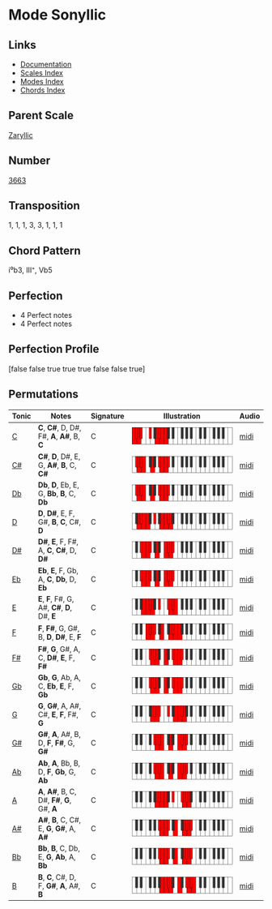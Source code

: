 # Mode Sonyllic

## Links

- [Documentation](README.md)
- [Scales Index](Scales.md)
- [Modes Index](Modes.md)
- [Chords Index](Chords.md)

## Parent Scale

[Zaryllic](ScaleZaryllic.md)

## Number

[3663](https://ianring.com/musictheory/scales/3663)

## Transposition

1, 1, 1, 3, 3, 1, 1, 1

## Chord Pattern

i⁰b3, III⁺, Vb5

## Perfection

- 4 Perfect notes
- 4 Perfect notes

## Perfection Profile

[false false true true true false false true]

## Permutations

| Tonic | Notes | Signature | Illustration | Audio |
|-------|-------|-----------|--------------|-------|
| [C](ModeCNaturalSonyllic.md) | **C**, **C#**, D, D#, F#, **A**, **A#**, B, **C** | C | ![CNaturalSonyllic](ModeCNaturalSonyllic.png) | [midi](https://github.com/edipermadi/music/blob/main/docs/ModeCNaturalSonyllic.mid?raw=true) |
| [C#](ModeCSharpSonyllic.md) | **C#**, **D**, D#, E, G, **A#**, **B**, C, **C#** | C | ![CSharpSonyllic](ModeCSharpSonyllic.png) | [midi](https://github.com/edipermadi/music/blob/main/docs/ModeCSharpSonyllic.mid?raw=true) |
| [Db](ModeDFlatSonyllic.md) | **Db**, **D**, Eb, E, G, **Bb**, **B**, C, **Db** | C | ![DFlatSonyllic](ModeDFlatSonyllic.png) | [midi](https://github.com/edipermadi/music/blob/main/docs/ModeDFlatSonyllic.mid?raw=true) |
| [D](ModeDNaturalSonyllic.md) | **D**, **D#**, E, F, G#, **B**, **C**, C#, **D** | C | ![DNaturalSonyllic](ModeDNaturalSonyllic.png) | [midi](https://github.com/edipermadi/music/blob/main/docs/ModeDNaturalSonyllic.mid?raw=true) |
| [D#](ModeDSharpSonyllic.md) | **D#**, **E**, F, F#, A, **C**, **C#**, D, **D#** | C | ![DSharpSonyllic](ModeDSharpSonyllic.png) | [midi](https://github.com/edipermadi/music/blob/main/docs/ModeDSharpSonyllic.mid?raw=true) |
| [Eb](ModeEFlatSonyllic.md) | **Eb**, **E**, F, Gb, A, **C**, **Db**, D, **Eb** | C | ![EFlatSonyllic](ModeEFlatSonyllic.png) | [midi](https://github.com/edipermadi/music/blob/main/docs/ModeEFlatSonyllic.mid?raw=true) |
| [E](ModeENaturalSonyllic.md) | **E**, **F**, F#, G, A#, **C#**, **D**, D#, **E** | C | ![ENaturalSonyllic](ModeENaturalSonyllic.png) | [midi](https://github.com/edipermadi/music/blob/main/docs/ModeENaturalSonyllic.mid?raw=true) |
| [F](ModeFNaturalSonyllic.md) | **F**, **F#**, G, G#, B, **D**, **D#**, E, **F** | C | ![FNaturalSonyllic](ModeFNaturalSonyllic.png) | [midi](https://github.com/edipermadi/music/blob/main/docs/ModeFNaturalSonyllic.mid?raw=true) |
| [F#](ModeFSharpSonyllic.md) | **F#**, **G**, G#, A, C, **D#**, **E**, F, **F#** | C | ![FSharpSonyllic](ModeFSharpSonyllic.png) | [midi](https://github.com/edipermadi/music/blob/main/docs/ModeFSharpSonyllic.mid?raw=true) |
| [Gb](ModeGFlatSonyllic.md) | **Gb**, **G**, Ab, A, C, **Eb**, **E**, F, **Gb** | C | ![GFlatSonyllic](ModeGFlatSonyllic.png) | [midi](https://github.com/edipermadi/music/blob/main/docs/ModeGFlatSonyllic.mid?raw=true) |
| [G](ModeGNaturalSonyllic.md) | **G**, **G#**, A, A#, C#, **E**, **F**, F#, **G** | C | ![GNaturalSonyllic](ModeGNaturalSonyllic.png) | [midi](https://github.com/edipermadi/music/blob/main/docs/ModeGNaturalSonyllic.mid?raw=true) |
| [G#](ModeGSharpSonyllic.md) | **G#**, **A**, A#, B, D, **F**, **F#**, G, **G#** | C | ![GSharpSonyllic](ModeGSharpSonyllic.png) | [midi](https://github.com/edipermadi/music/blob/main/docs/ModeGSharpSonyllic.mid?raw=true) |
| [Ab](ModeAFlatSonyllic.md) | **Ab**, **A**, Bb, B, D, **F**, **Gb**, G, **Ab** | C | ![AFlatSonyllic](ModeAFlatSonyllic.png) | [midi](https://github.com/edipermadi/music/blob/main/docs/ModeAFlatSonyllic.mid?raw=true) |
| [A](ModeANaturalSonyllic.md) | **A**, **A#**, B, C, D#, **F#**, **G**, G#, **A** | C | ![ANaturalSonyllic](ModeANaturalSonyllic.png) | [midi](https://github.com/edipermadi/music/blob/main/docs/ModeANaturalSonyllic.mid?raw=true) |
| [A#](ModeASharpSonyllic.md) | **A#**, **B**, C, C#, E, **G**, **G#**, A, **A#** | C | ![ASharpSonyllic](ModeASharpSonyllic.png) | [midi](https://github.com/edipermadi/music/blob/main/docs/ModeASharpSonyllic.mid?raw=true) |
| [Bb](ModeBFlatSonyllic.md) | **Bb**, **B**, C, Db, E, **G**, **Ab**, A, **Bb** | C | ![BFlatSonyllic](ModeBFlatSonyllic.png) | [midi](https://github.com/edipermadi/music/blob/main/docs/ModeBFlatSonyllic.mid?raw=true) |
| [B](ModeBNaturalSonyllic.md) | **B**, **C**, C#, D, F, **G#**, **A**, A#, **B** | C | ![BNaturalSonyllic](ModeBNaturalSonyllic.png) | [midi](https://github.com/edipermadi/music/blob/main/docs/ModeBNaturalSonyllic.mid?raw=true) |
